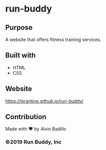 # run-buddy

## Purpose
A website that offers fitness training services.

## Built with
* HTML
* CSS

## Website
https://lerantino.github.io/run-buddy/

## Contribution
Made with ❤️ by Alvin Badillo

### ©️2019 Run Buddy, Inc
